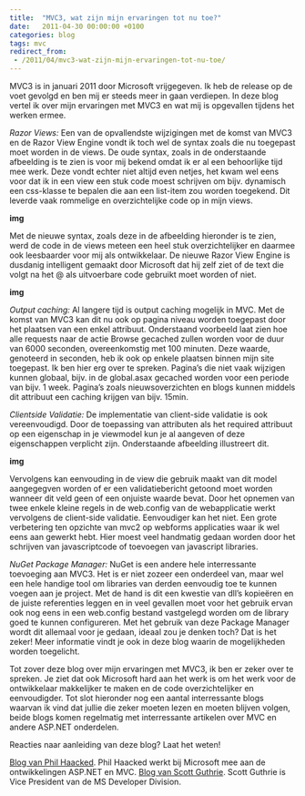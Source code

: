 ```yaml
---
title:  "MVC3, wat zijn mijn ervaringen tot nu toe?"
date:   2011-04-30 00:00:00 +0100
categories: blog
tags: mvc
redirect_from:
 - /2011/04/mvc3-wat-zijn-mijn-ervaringen-tot-nu-toe/
---
```

MVC3 is in januari 2011 door Microsoft vrijgegeven. Ik heb de release op de voet gevolgd en ben mij er steeds meer in gaan verdiepen. In deze blog vertel ik over mijn ervaringen met MVC3 en wat mij is opgevallen tijdens het werken ermee.

*Razor Views:*
Een van de opvallendste wijzigingen met de komst van MVC3 en de Razor View Engine vondt ik toch wel de syntax zoals die nu toegepast moet worden in de views. De oude syntax, zoals in de onderstaande afbeelding is te zien is voor mij bekend omdat ik er al een behoorlijke tijd mee werk. Deze vondt echter niet altijd even netjes, het kwam wel eens voor dat ik in een view een stuk code moest schrijven om bijv. dynamisch een css-klasse te bepalen die aan een list-item zou worden toegekend. Dit leverde vaak rommelige en overzichtelijke code op in mijn views.

**img**

Met de nieuwe syntax, zoals deze in de afbeelding hieronder is te zien, werd de code in de views meteen een heel stuk overzichtelijker en daarmee ook leesbaarder voor mij als ontwikkelaar. De nieuwe Razor View Engine is dusdanig intelligent gemaakt door Microsoft dat hij zelf ziet of de text die volgt na het @ als uitvoerbare code gebruikt moet worden of niet.

**img**

*Output caching:*
Al langere tijd is output caching mogelijk in MVC. Met de komst van MVC3 kan dit nu ook op pagina niveau worden toegepast door het plaatsen van een enkel attribuut. Onderstaand voorbeeld laat zien hoe alle requests naar de actie Browse gecached zullen worden voor de duur van 6000 seconden, overeenkomstig met 100 minuten. Deze waarde, genoteerd in seconden, heb ik ook op enkele plaatsen binnen mijn site toegepast. Ik ben hier erg over te spreken. Pagina’s die niet vaak wijzigen kunnen globaal, bijv. in de global.asax gecached worden voor een periode van bijv. 1 week. Pagina’s zoals nieuwsoverzichten en blogs kunnen middels dit attribuut een caching krijgen van bijv. 15min.



*Clientside Validatie:*
De implementatie van client-side validatie is ook vereenvoudigd. Door de toepassing van attributen als het required attribuut op een eigenschap in je viewmodel kun je al aangeven of deze eigenschappen verplicht zijn. Onderstaande afbeelding illustreert dit.

**img**

Vervolgens kan eenvouding in de view die gebruik maakt van dit model aangegegven worden of er een validatiebericht getoond moet worden wanneer dit veld geen of een onjuiste waarde bevat. Door het opnemen van twee enkele kleine regels in de web.config van de webapplicatie werkt vervolgens de client-side validatie. Eenvoudiger kan het niet. Een grote verbetering ten opzichte van mvc2 op webforms applicaties waar ik wel eens aan gewerkt hebt. Hier moest veel handmatig gedaan worden door het schrijven van javascriptcode of toevoegen van javascript libraries.

*NuGet Package Manager:*
NuGet is een andere hele interressante toevoeging aan MVC3. Het is er niet zozeer een onderdeel van, maar wel een hele handige tool om libraries van derden eenvoudig toe te kunnen voegen aan je project. Met de hand is dit een kwestie van dll’s kopieëren en de juiste referenties leggen en in veel gevallen moet voor het gebruik ervan ook nog eens in een web.config bestand vastgelegd worden om de library goed te kunnen configureren.
Met het gebruik van deze Package Manager wordt dit allemaal voor je gedaan, ideaal zou je denken toch? Dat is het zeker! Meer informatie vindt je ook in deze blog waarin de mogelijkheden worden toegelicht.

Tot zover deze blog over mijn ervaringen met MVC3, ik ben er zeker over te spreken. Je ziet dat ook Microsoft hard aan het werk is om het werk voor de ontwikkelaar makkelijker te maken en de code overzichtelijker en eenvoudigder.
Tot slot hieronder nog een aantal interressante blogs waarvan ik vind dat jullie die zeker moeten lezen en moeten blijven volgen, beide blogs komen regelmatig met interressante artikelen over MVC en andere ASP.NET onderdelen.

Reacties naar aanleiding van deze blog? Laat het weten!

[Blog van Phil Haacked]. Phil Haacked werkt bij Microsoft mee aan de ontwikkelingen ASP.NET en MVC.
[Blog van Scott Guthrie]. Scott Guthrie is Vice President van de MS Developer Division.

[Blog van Phil Haacked]: http://www.haacked.com/
[Blog van Scott Guthrie]: https://weblogs.asp.net/scottgu